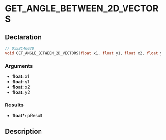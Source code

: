 # GET_ANGLE_BETWEEN_2D_VECTORS

## Declaration
```cpp
// 0x5BC4602D
void GET_ANGLE_BETWEEN_2D_VECTORS(float x1, float y1, float x2, float y2, float* pResult);
```

### Arguments
- **float:** x1
- **float:** y1
- **float:** x2
- **float:** y2

### Results
- **float\*:** pResult

## Description
